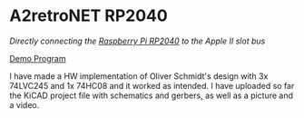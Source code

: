 # A2retroNET RP2040

_Directly connecting the [Raspberry Pi RP2040](https://www.raspberrypi.com/products/rp2040/) to the Apple II slot bus_

[Demo Program](demo/README.md)

I have made a HW implementation of Oliver Schmidt's design with 3x 74LVC245 and 1x 74HC08 and it worked as intended.
I have uploaded so far the KiCAD project file with schematics and gerbers, as well as a picture and a video.
